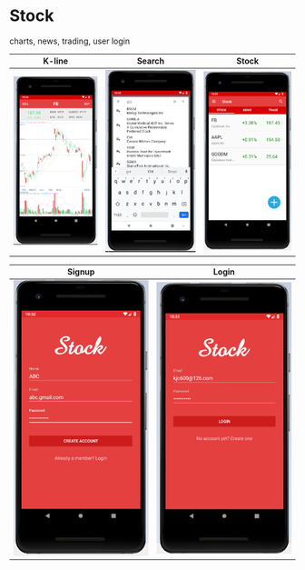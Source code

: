 # Stock
charts, news, trading, user login

| K-line | Search | Stock |
| ------------- | ------------- | ------------- |
| <img src="https://github.com/LintaoLu/Stock/blob/master/res/K-line.png" width="250"> | <img src="https://github.com/LintaoLu/Stock/blob/master/res/search.png" width="250"> | <img src="https://github.com/LintaoLu/Stock/blob/master/res/stock.png" width="250"> |

| Signup | Login |
| ------------- | ------------- |
| <img src="https://github.com/LintaoLu/Stock/blob/master/res/Signup.png" width="250"> | <img src="https://github.com/LintaoLu/Stock/blob/master/res/Login.png" width="250"> |

